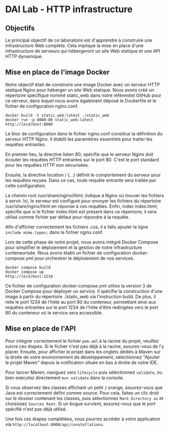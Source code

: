 DAI Lab - HTTP infrastructure
=============================

## Objectifs

Le principal objectif de ce laboratoire est d'apprendre à construire une infrastructure Web complète. Cela implique la mise en place d'une infrastructure de serveurs qui hébergeront un site Web statique et une API HTTP dynamique.

## Mise en place de l'image Docker

Notre objectif était de construire une image Docker avec un serveur HTTP statique Nginx pour héberger un site Web statique.
Nous avons créé un répertoire spécifique nommé static_web dans notre référentiel GitHub pour ce serveur, dans lequel nous avons également déposé le Dockerfile et le fichier de configuration nginx.conf.

```
docker build -t static_web:latest ./static_web
docker run -p 8080:80 static_web:latest
http://localhost:8080
```

Le bloc de configuration dans le fichier nginx.conf constitue la définition du serveur HTTP Nginx. Il établit les paramètres essentiels pour traiter les requêtes entrantes.

En premier lieu, la directive listen 80; spécifie que le serveur Nginx doit écouter les requêtes HTTP entrantes sur le port 80. C'est le port standard pour les requêtes HTTP non sécurisées.

Ensuite, la directive location / {...} définit le comportement du serveur pour les requêtes reçues. Dans ce cas, toute requête entrante sera traitée par cette configuration.

Le chemin root /usr/share/nginx/html; indique à Nginx où trouver les fichiers à servir. Ici, le serveur est configuré pour envoyer les fichiers du répertoire /usr/share/nginx/html en réponse à ces requêtes. 
Enfin, index index.html; spécifie que si le fichier index.html est présent dans ce répertoire, il sera utilisé comme fichier par défaut pour répondre à la requête.

Afin d'afficher correctement les fichiers .css, il a fallu ajouter la ligne `include mime.types;` dans le fichier nginx.conf.

Lors de cette phase de notre projet, nous avons intégré Docker Compose pour simplifier le déploiement et la gestion de notre infrastructure conteneurisée. Nous avons établi un fichier de configuration docker-compose.yml pour orchestrer le déploiement de nos services.

```
docker compose build
docker compose up
http://localhost:1234
```

Ce fichier de configuration docker-compose.yml utilise la version 3 de Docker Compose pour déployer un service.
Il spécifie la construction d'une image à partir du répertoire ./static_web via l'instruction build. 
De plus, il relie le port 1234 de l'hôte au port 80 du conteneur, permettant ainsi aux requêtes entrantes sur le port 1234 de l'hôte d'être redirigées vers le port 80 du conteneur où le service sera accessible.

## Mise en place de l'API

Pour intégrer correctement le fichier `pom.xml` à la racine du projet, veuillez suivre ces étapes. Si le fichier n'est pas déjà à la racine, assurez-vous de l'y placer. 
Ensuite, pour afficher le projet dans les onglets dédiés à Maven sur la droite de votre environnement de développement, sélectionnez "Ajouter le projet Maven" depuis la notification située en bas à droite de votre IDE.

Pour lancer Maven, naviguez vers `lifecycle` puis sélectionnez `validate`, ou bien exécutez directement `mvn validate` dans la console.

Si vous observez des classes affichant un petit `J` orange, assurez-vous que Java est correctement défini comme source. Pour cela, faites un clic droit sur le dossier contenant les classes, puis sélectionnez `Mark Directory as` et choisissez `Sources Root`. 
Si un bogue survient, assurez-vous que le port spécifié n'est pas déjà utilisé.

Une fois ces étapes complétées, vous pourrez accéder à votre application via `http://localhost:8000/api/constellations`.

